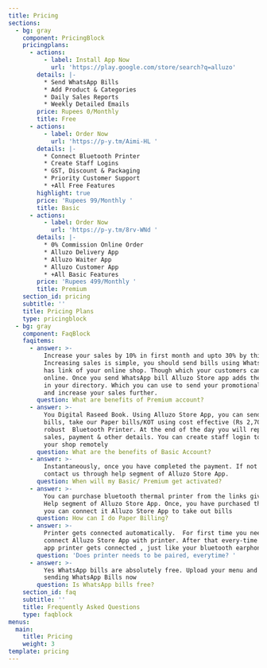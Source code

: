 ```yaml
---
title: Pricing
sections:
  - bg: gray
    component: PricingBlock
    pricingplans:
      - actions:
          - label: Install App Now
            url: 'https://play.google.com/store/search?q=alluzo'
        details: |-
          * Send WhatsApp Bills
          * Add Product & Categories  
          * Daily Sales Reports
          * Weekly Detailed Emails
        price: Rupees 0/Monthly
        title: Free
      - actions:
          - label: Order Now
            url: 'https://p-y.tm/Aimi-HL '
        details: |-
          * Connect Bluetooth Printer 
          * Create Staff Logins 
          * GST, Discount & Packaging  
          * Priority Customer Support
          * +All Free Features
        highlight: true
        price: 'Rupees 99/Monthly '
        title: Basic
      - actions:
          - label: Order Now
            url: 'https://p-y.tm/8rv-WNd '
        details: |-
          * 0% Commission Online Order 
          * Alluzo Delivery App  
          * Alluzo Waiter App 
          * Alluzo Customer App
          * +All Basic Features
        price: 'Rupees 499/Monthly '
        title: Premium
    section_id: pricing
    subtitle: ''
    title: Pricing Plans
    type: pricingblock
  - bg: gray
    component: FaqBlock
    faqitems:
      - answer: >-
          Increase your sales by 10% in first month and upto 30% by third month.
          Increasing sales is simple, you should send bills using WhatsApp. It
          has link of your online shop. Though which your customers can order
          online. Once you send WhatsApp bill Alluzo Store app adds the customer
          in your directory. Which you can use to send your promotional message
          and increase your sales further.
        question: What are benefits of Premium account?
      - answer: >-
          You Digital Raseed Book. Using Alluzo Store App, you can send WhatsApp
          bills, take our Paper bills/KOT using cost effective (Rs 2,700) yet
          robust  Bluetooth Printer. At the end of the day you will reports with
          sales, payment & other details. You can create staff login to manage 
          your shop remotely
        question: What are the benefits of Basic Account?
      - answer: >-
          Instantaneously, once you have completed the payment. If not then
          contact us through help segment of Alluzo Store App.
        question: When will my Basic/ Premium get activated?
      - answer: >-
          You can purchase bluetooth thermal printer from the links give in the
          Help segment of Alluzo Store App. Once, you have purchased the printer
          you can connect it Alluzo Store App to take out bills
        question: How can I do Paper Billing?
      - answer: >-
          Printer gets connected automatically.  For first time you need to
          connect Alluzo Store App with printer. After that every-time you open
          app printer gets connected , just like your bluetooth earphones.
        question: 'Does printer needs to be paired, everytime? '
      - answer: >-
          Yes WhatsApp bills are absolutely free. Upload your menu and start
          sending WhatsApp Bills now
        question: Is WhatsApp bills free?
    section_id: faq
    subtitle: ''
    title: Frequently Asked Questions
    type: faqblock
menus:
  main:
    title: Pricing
    weight: 3
template: pricing
---
```


